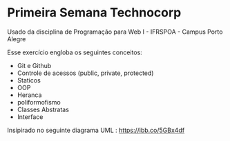 # Primeira Semana Technocorp
Usado da disciplina de Programação para Web I - IFRSPOA - Campus Porto Alegre

Esse exercício engloba os seguintes conceitos:
  - Git e Github
  - Controle de acessos (public, private, protected)
  - Staticos
  - OOP
  - Heranca
  - poliformofismo
  - Classes Abstratas
  - Interface

Insipirado no seguinte diagrama UML :
https://ibb.co/5GBx4df
